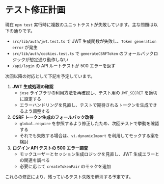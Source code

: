 # テスト修正計画

現在 `npm test` 実行時に複数のユニットテストが失敗しています。主な問題は以下の通りです。

- `src/lib/auth/jwt.test.ts` で JWT 生成関数が失敗し、`Token generation error` が発生
- `src/lib/auth/cookies.test.ts` で `generateCSRFToken` のフォールバックロジックが想定通り動作しない
- `/api/login` の API ルートテストが 500 エラーを返す

次回以降の対応として下記を予定しています。

1. **JWT 生成処理の確認**
   - `jose` ライブラリの利用方法を再確認し、テスト用の `JWT_SECRET` を適切に設定する
   - エラーハンドリングを見直し、テストで期待されるトークンを生成できるよう調整する
2. **CSRF トークン生成のフォールバック改善**
   - `global.require` を参照するよう修正したため、次回テストで挙動を確認する
   - それでも失敗する場合は、`vi.dynamicImport` を利用してモックする案を検討
3. **ログイン API テストの 500 エラー調査**
   - モックユーザーとセッション生成ロジックを見直し、JWT 生成エラーとの関連を調べる
   - 必要に応じて `createTokenPair` のモックを追加

これらの修正により、残っているテスト失敗を解消する予定です。
